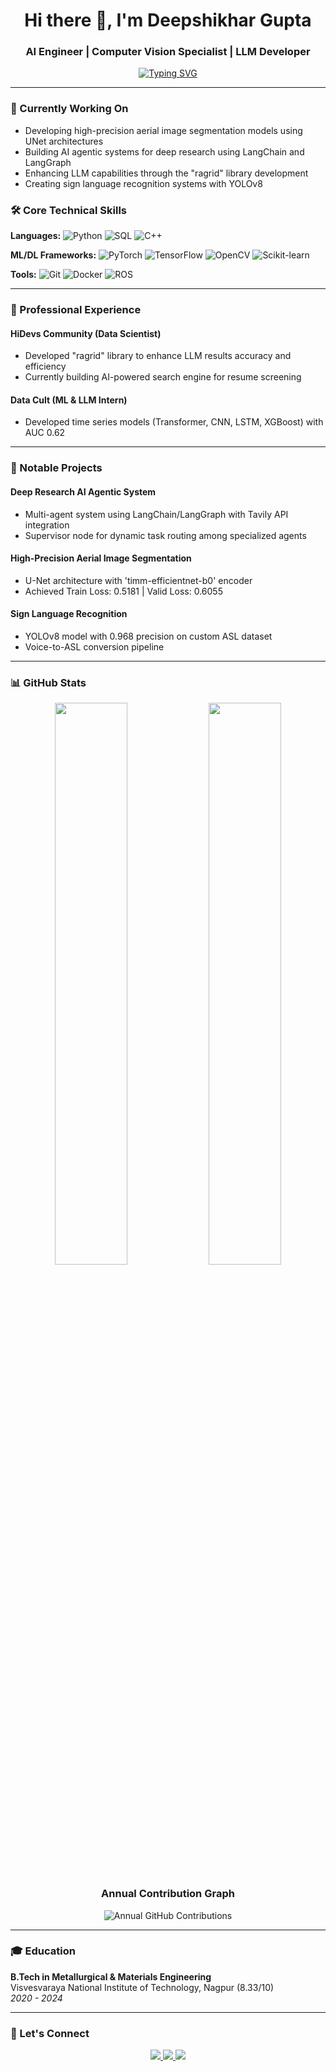 <h1 align="center">Hi there 👋, I'm Deepshikhar Gupta</h1>
<h3 align="center">AI Engineer | Computer Vision Specialist | LLM Developer</h3>

<p align="center">
  <a href="https://git.io/typing-svg"><img src="https://readme-typing-svg.demolab.com?font=Fira+Code&pause=1000&color=29BF12&center=true&vCenter=true&width=435&lines=Computer+Vision+Researcher;Machine+Learning+Engineer;Generative+AI+Developer;Data+Science+Practitioner" alt="Typing SVG" /></a>
</p>

---

### 🔭 Currently Working On
- Developing high-precision aerial image segmentation models using UNet architectures
- Building AI agentic systems for deep research using LangChain and LangGraph
- Enhancing LLM capabilities through the "ragrid" library development
- Creating sign language recognition systems with YOLOv8

### 🛠️ Core Technical Skills
**Languages:** ![Python](https://img.shields.io/badge/Python-Expert-3776AB?logo=python) ![SQL](https://img.shields.io/badge/SQL-Intermediate-4479A1?logo=mysql) ![C++](https://img.shields.io/badge/C++-Intermediate-00599C?logo=c%2B%2B)

**ML/DL Frameworks:** ![PyTorch](https://img.shields.io/badge/PyTorch-Expert-EE4C2C) ![TensorFlow](https://img.shields.io/badge/TensorFlow-Advanced-FF6F00) ![OpenCV](https://img.shields.io/badge/OpenCV-Expert-5C3EE8) ![Scikit-learn](https://img.shields.io/badge/Scikit_Learn-Advanced-F7931E)

**Tools:** ![Git](https://img.shields.io/badge/Git-Expert-F05032) ![Docker](https://img.shields.io/badge/Docker-Intermediate-2496ED) ![ROS](https://img.shields.io/badge/ROS-Intermediate-22314E)

---

### 💼 Professional Experience
#### **HiDevs Community** (Data Scientist)
- Developed "ragrid" library to enhance LLM results accuracy and efficiency
- Currently building AI-powered search engine for resume screening

#### **Data Cult** (ML & LLM Intern)
- Developed time series models (Transformer, CNN, LSTM, XGBoost) with AUC 0.62

---

### 🚀 Notable Projects
#### **Deep Research AI Agentic System**
- Multi-agent system using LangChain/LangGraph with Tavily API integration
- Supervisor node for dynamic task routing among specialized agents

#### **High-Precision Aerial Image Segmentation**
- U-Net architecture with 'timm-efficientnet-b0' encoder
- Achieved Train Loss: 0.5181 | Valid Loss: 0.6055

#### **Sign Language Recognition**
- YOLOv8 model with 0.968 precision on custom ASL dataset
- Voice-to-ASL conversion pipeline

---

### 📊 GitHub Stats
<p align="center">
  <img width="48%" src="https://github-readme-stats.vercel.app/api?username=Deepshikhar&show_icons=true&theme=chartreuse-dark&hide_border=true&include_all_commits=true" />
  <img width="48%" src="https://github-readme-streak-stats.herokuapp.com/?user=Deepshikhar&theme=chartreuse-dark&hide_border=true" />
</p>

<h3 align="center">Annual Contribution Graph</h3>
<p align="center">
  <img src="https://ghchart.rshah.org/Deepshikhar" alt="Annual GitHub Contributions" />
</p>

---

### 🎓 Education
**B.Tech in Metallurgical & Materials Engineering**  
Visvesvaraya National Institute of Technology, Nagpur (8.33/10)  
*2020 - 2024*

---

### 🤝 Let's Connect
<p align="center">
  <a href="https://linkedin.com/in/deepshikhar-gupta">
    <img src="https://img.shields.io/badge/LinkedIn-0077B5?logo=linkedin&logoColor=white" />
  </a>
  <a href="https://kaggle.com/deepshikhargupta">
    <img src="https://img.shields.io/badge/Kaggle-20BEFF?logo=kaggle&logoColor=white" />
  </a>
  <a href="mailto:dsg.vnit@gmail.com">
    <img src="https://img.shields.io/badge/Email-D14836?logo=gmail&logoColor=white" />
  </a>

</p>

